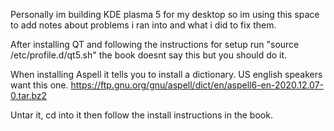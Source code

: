Personally im building KDE plasma 5 for my desktop so im using this space to add notes about problems i ran into and what i did to fix them.

After installing QT and following the instructions for setup run "source /etc/profile.d/qt5.sh" the book doesnt say this but you should do it.



When installing Aspell it tells you to install a dictionary. US english speakers want this one. https://ftp.gnu.org/gnu/aspell/dict/en/aspell6-en-2020.12.07-0.tar.bz2

Untar it, cd into it then follow the install instructions in the book.